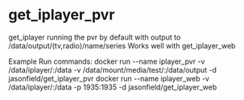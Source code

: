 # get_iplayer_pvr
get_iplayer running the pvr by default with output to /data/output/(tv,radio)/name/series
Works well with get_iplayer_web

Example Run commands:
docker run --name iplayer_pvr -v /data/iplayer/:/data -v /data/mount/media/test/:/data/output -d jasonfield/get_iplayer_pvr
docker run --name iplayer_web -v /data/iplayer/:/data -p 1935:1935 -d jasonfield/get_iplayer_web
